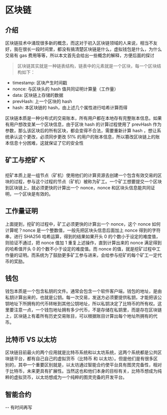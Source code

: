# 区块链

## 介绍

区块链技术中涌现很多新的概念，而这对于初入区块链领域的人来说，相当不友好，我在很长一段时间里，都没有搞清楚区块链是什么，虚拟钱包是什么，为什么交易有 gas 费用等等，所以本文首先会给出一些概念的解释，方便后面的探讨

> 区块链其实就是一种链表结构，链表中的元素就是一个区块，每一个区块结构如下：

- timestamp: 区块产生时间戳
- nonce: 与区块头的 hash 值共同证明计算量（工作量）
- data: 区块链上存储的数据
- prevHash: 上一个区块的 hash
- hash: 本区块链的 hash，由上述几个属性进行哈希计算而得

区块链本质是一种分布式的交易账本，所有用户都在本地存有完整账本信息。如果有用户想改变某一个区块信息，由于区块 hash 的计算过程使用了 prevHash 作为参数，那么该区块后的所有区块，都会变得不合法，需要重新计算 hash ，想让系统承认这个更改，必须同步更改 51% 的用户的账本信息，所以篡改区块链上的账本信息十分困难，这就保证了它的安全性

## 矿工与挖矿 ⛏

挖矿本质上是一组节点（矿机）使用他们的计算资源去创建一个包含有效交易的区块的过程，参与这个过程的节点（矿机）被称为矿工。一个矿工想要提交一个区块到区块链上，就必须更快的计算出一个 nonce，nonce 和区块头信息能共同证明，一个区块是有效的。

## 工作量证明

上面提到，挖矿的过程中，矿工必须更快的计算出一个 nonce，这个 nonce 如何计算呢？nonce 是一个整数值，一般先把区块头信息后面加上 nonce 得到的字符串，进行 SHA256 哈希运算，得到的结果如果开头 0 的个数小于设定的难度值，则验证不通过，把 nonce 值加 1 重复上述操作，直到计算出来的 nonce 满足得到的哈希值开头 0 的个数不小于设定的难度值。而 nonce 的值，就是挖矿过程中工作量的证明。而系统为了鼓励更多矿工参与进来，会给参与挖矿的每个矿工一定代币的奖励。

## 钱包

钱包本质是一个包含私钥的文件。通常会包含一个软件客户端，钱包的地址，是由私钥计算出来的，也就是公钥。每一次交易，发送方必须要提供私钥，才能把该公钥地址下所拥有的代币转帐到其他公钥地址，所以私钥决定了比特币的所有权。这里要注意一点，一个钱包地址拥有多少代币，不是存储在私钥里，而是存在区块链上，区块链上有着所有历史交易账目，可以根据账目计算出每个地址所拥有的代币。

## 比特币 VS 以太坊

区块链目前最火的两个应用就是比特币系统和以太坊系统，这两个系统都是公共区块链平台，都有自己自己的虚拟货币（比特币 和 以太坊）。但是他们是有很多区别的，其中一个重要区别就是，以太坊通过智能合约使平台具有图灵完备性，相对于比特币，未来更具有扩展性。当然这也和他们本身的目标有关，比特币想成为纯粹的虚拟货币，以太坊想成为一个纯粹的图灵完备的开发平台。

## 智能合约

-- 有时间再写
